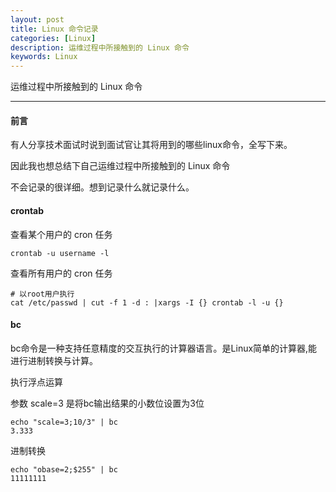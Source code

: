 ```yaml
---
layout: post
title: Linux 命令记录
categories: [Linux]
description: 运维过程中所接触到的 Linux 命令
keywords: Linux
---
```


运维过程中所接触到的 Linux 命令

---

#### 前言

有人分享技术面试时说到面试官让其将用到的哪些linux命令，全写下来。

因此我也想总结下自己运维过程中所接触到的 Linux 命令

不会记录的很详细。想到记录什么就记录什么。

#### crontab

查看某个用户的 cron 任务

``` 
crontab -u username -l
```

查看所有用户的 cron 任务

``` 
# 以root用户执行
cat /etc/passwd | cut -f 1 -d : |xargs -I {} crontab -l -u {}
```

#### bc

bc命令是一种支持任意精度的交互执行的计算器语言。是Linux简单的计算器,能进行进制转换与计算。

执行浮点运算

参数 scale=3 是将bc输出结果的小数位设置为3位

``` 
echo "scale=3;10/3" | bc
3.333
```


进制转换

``` 
echo "obase=2;$255" | bc
11111111
```

